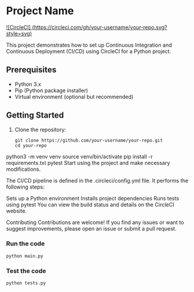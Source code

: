 # Project Name

[![CircleCI] (https://circleci.com/gh/your-username/your-repo.svg?style=svg)](https://github.com/bikrantsahoo/CircleCi-python)

This project demonstrates how to set up Continuous Integration and Continuous Deployment (CI/CD) using CircleCI for a Python project.

## Prerequisites

- Python 3.x
- Pip (Python package installer)
- Virtual environment (optional but recommended)

## Getting Started

1. Clone the repository:

   ```shell
   git clone https://github.com/your-username/your-repo.git
   cd your-repo

python3 -m venv venv
source venv/bin/activate
pip install -r requirements.txt
pytest
Start using the project and make necessary modifications.

The CI/CD pipeline is defined in the .circleci/config.yml file. It performs the following steps:

Sets up a Python environment
Installs project dependencies
Runs tests using pytest
You can view the build status and details on the CircleCI website.

Contributing
Contributions are welcome! If you find any issues or want to suggest improvements, please open an issue or submit a pull request.

### Run the code
```
python main.py
```

### Test the code
```
python tests.py
```
